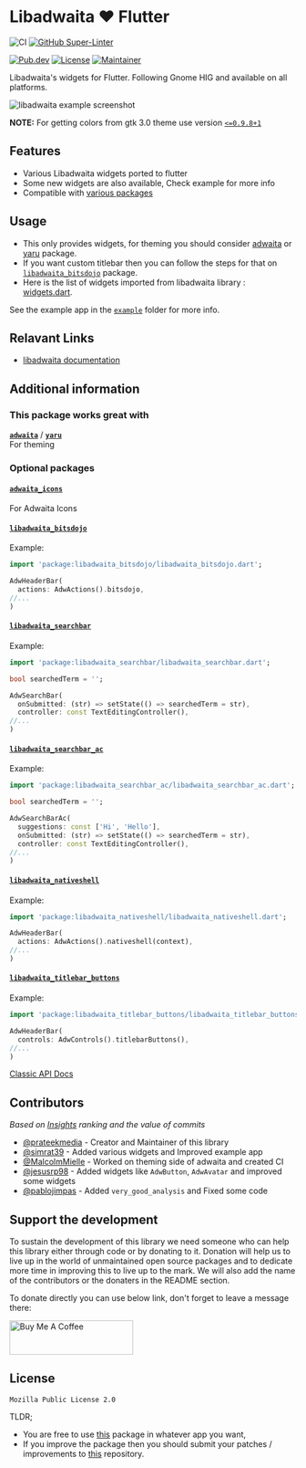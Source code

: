 # Libadwaita ❤️ Flutter

![CI](https://github.com/gtk-flutter/libadwaita/actions/workflows/ci.yml/badge.svg)
[![GitHub Super-Linter](https://github.com/gtk-flutter/adwaita/workflows/Lint%20Code%20Base/badge.svg)](https://github.com/marketplace/actions/super-linter)

[![Pub.dev](https://img.shields.io/pub/v/libadwaita.svg)](https://pub.dev/packages/libadwaita)
[![License](https://img.shields.io/github/license/gtk-flutter/libadwaita?color=indigo)](LICENSE)
[![Maintainer](https://img.shields.io/badge/Maintainer-prateekmedia-informational)](https://github.com/prateekmedia)

Libadwaita's widgets for Flutter. Following Gnome HIG and available on all platforms.

![libadwaita example screenshot](https://user-images.githubusercontent.com/41370460/154982398-70778cd9-b25e-410f-99bb-5804b33bfe38.png)

**NOTE:** For getting colors from gtk 3.0 theme use version [`<=0.9.8+1`](https://pub.dev/packages/gtk/versions/0.9.8+1)

## Features

- Various Libadwaita widgets ported to flutter
- Some new widgets are also available, Check example for more info
- Compatible with [various packages](#additional-information)

## Usage

- This only provides widgets, for theming you should consider [adwaita](https://pub.dev/packages/adwaita) or [yaru](https://github.com/ubuntu/yaru.dart) package.
- If you want custom titlebar then you can follow the steps for that on [`libadwaita_bitsdojo`](https://pub.dev/packages/libadwaita_bitsdojo) package.
- Here is the list of widgets imported from libadwaita library : [widgets.dart](https://github.com/gtk-flutter/libadwaita/blob/main/lib/src/widgets/widgets.dart).

See the example app in the [`example`](example) folder for more info.

## Relavant Links
- [libadwaita documentation](https://gnome.pages.gitlab.gnome.org/libadwaita/doc/main/index.html#classes)


## Additional information

### **This package works great with**

[**`adwaita`**](https://pub.dev/packages/adwaita) / [**`yaru`**](https://pub.dev/packages/yaru)  
For theming

### **Optional packages**

#### [**`adwaita_icons`**](https://pub.dev/packages/adwaita_icons)
For Adwaita Icons

#### [**`libadwaita_bitsdojo`**](https://pub.dev/packages/bitsdojo)
Example:
```dart
import 'package:libadwaita_bitsdojo/libadwaita_bitsdojo.dart';

AdwHeaderBar(
  actions: AdwActions().bitsdojo,
//...
)
```

#### [**`libadwaita_searchbar`**](https://pub.dev/packages/libadwaita_searchbar)
Example:
```dart
import 'package:libadwaita_searchbar/libadwaita_searchbar.dart';

bool searchedTerm = '';

AdwSearchBar(
  onSubmitted: (str) => setState(() => searchedTerm = str),
  controller: const TextEditingController(),
//...
)
```

#### [**`libadwaita_searchbar_ac`**](https://pub.dev/packages/libadwaita_searchbar_ac)
Example:
```dart
import 'package:libadwaita_searchbar_ac/libadwaita_searchbar_ac.dart';

bool searchedTerm = '';

AdwSearchBarAc(
  suggestions: const ['Hi', 'Hello'],
  onSubmitted: (str) => setState(() => searchedTerm = str),
  controller: const TextEditingController(),
//...
)
```

#### [**`libadwaita_nativeshell`**](https://pub.dev/packages/nativeshell  )
Example:
```dart
import 'package:libadwaita_nativeshell/libadwaita_nativeshell.dart';

AdwHeaderBar(
  actions: AdwActions().nativeshell(context),
//...
)
```

#### [**`libadwaita_titlebar_buttons`**](https://pub.dev/packages/titlebar_buttons)
Example:
```dart
import 'package:libadwaita_titlebar_buttons/libadwaita_titlebar_buttons.dart';

AdwHeaderBar(
  controls: AdwControls().titlebarButtons(),
//...
)
```

[Classic API Docs](https://pub.dev/documentation/libadwaita/latest/)

## Contributors
*Based on [Insights](https://github.com/gtk-flutter/libadwaita/graphs/contributors) ranking and the value of commits*

- [@prateekmedia](https://github.com/prateekmedia) - Creator and Maintainer of this library
- [@simrat39](https://github.com/simrat39) - Added various widgets and Improved example app
- [@MalcolmMielle](https://github.com/MalcolmMielle) - Worked on theming side of adwaita and created CI
- [@jesusrp98](https://github.com/jesusrp98) - Added widgets like `AdwButton`, `AdwAvatar` and improved some widgets
- [@pablojimpas](https://github.com/pablojimpas) - Added `very_good_analysis` and Fixed some code

## Support the development

To sustain the development of this library we need someone who can help this library either through code or by donating to it. Donation will help us to live up in the world of unmaintained open source packages and to dedicate more time in improving this to live up to the mark. We will also add the name of the contributors or the donaters in the README section.

To donate directly you can use below link, don't forget to leave a message there:

<a href="https://www.buymeacoffee.com/prateekmedia" target="_blank"><img src="https://cdn.buymeacoffee.com/buttons/v2/default-yellow.png" alt="Buy Me A Coffee" style="height: 60px !important;width: 217px !important;" ></a>

## License

`Mozilla Public License 2.0`

TLDR;

- You are free to use [this](https://pub.dev/packages/libadwaita) package in whatever app you want,
- If you improve the package then you should submit your patches / improvements to [this](https://github.com/gtk-flutter/libadwaita) repository.
